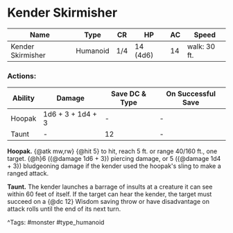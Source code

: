 # Kender Skirmisher

| Name | Type | CR | HP | AC | Speed |
|------|------|----|----|----|-------|
| Kender Skirmisher | Humanoid | 1/4 | 14 (4d6) | 14 | walk: 30 ft. |

### Actions:

| Ability | Damage | Save DC & Type | On Successful Save |
|---------|--------|----------------|--------------------|
| Hoopak | 1d6 + 3 + 1d4 + 3 | - | - |
| Taunt | - | 12 | - |


**Hoopak.** {@atk mw,rw} {@hit 5} to hit, reach 5 ft. or range 40/160 ft., one target. {@h}6 ({@damage 1d6 + 3}) piercing damage, or 5 ({@damage 1d4 + 3}) bludgeoning damage if the kender used the hoopak's sling to make a ranged attack.

**Taunt.** The kender launches a barrage of insults at a creature it can see within 60 feet of itself. If the target can hear the kender, the target must succeed on a {@dc 12} Wisdom saving throw or have disadvantage on attack rolls until the end of its next turn.

^Tags: #monster #type_humanoid